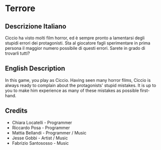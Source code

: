# Terrore

## Descrizione Italiano
Ciccio ha visto molti film horror, ed è sempre pronto a lamentarsi degli stupidi errori dei protagonisti. 
Sta al giocatore fagli sperimentare in prima persona il maggior numero possibile di questi errori. Sarete in grado di trovarli tutti?

## English Description
In this game, you play as Ciccio.
Having seen many horror films, Ciccio is always ready to complain about the protagonists' stupid mistakes. It is up to you to make him experience as many of these mistakes as possible first-hand. 

## Credits
* Chiara Locatelli - Programmer
* Riccardo Posa - Programmer
* Mattia Bellandi - Programmer / Music
* Jesse Gobbi  - Artist / Music
* Fabrizio Santososso - Music

